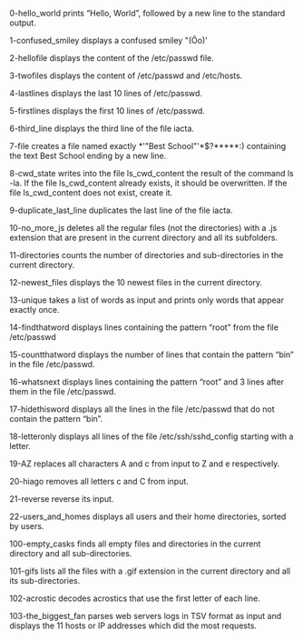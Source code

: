 0-hello_world prints “Hello, World”, followed by a new line to the standard output.

1-confused_smiley displays a confused smiley "(Ôo)'

2-hellofile displays the content of the /etc/passwd file.

3-twofiles displays the content of /etc/passwd and /etc/hosts.

4-lastlines displays the last 10 lines of /etc/passwd.

5-firstlines displays the first 10 lines of /etc/passwd.

6-third_line displays the third line of the file iacta.

7-file creates a file named exactly *\'"Best School"'\*$?*****:) containing the text Best School ending by a new line.

8-cwd_state writes into the file ls_cwd_content the result of the command ls -la. If the file ls_cwd_content already exists, it should be overwritten. If the file ls_cwd_content does not exist, create it.

9-duplicate_last_line duplicates the last line of the file iacta.

10-no_more_js deletes all the regular files (not the directories) with a .js extension that are present in the current directory and all its subfolders.

11-directories counts the number of directories and sub-directories in the current directory.

12-newest_files displays the 10 newest files in the current directory.

13-unique takes a list of words as input and prints only words that appear exactly once.

14-findthatword displays lines containing the pattern “root” from the file /etc/passwd

15-countthatword displays the number of lines that contain the pattern “bin” in the file /etc/passwd.

16-whatsnext displays lines containing the pattern “root” and 3 lines after them in the file /etc/passwd.

17-hidethisword displays all the lines in the file /etc/passwd that do not contain the pattern “bin”.

18-letteronly displays all lines of the file /etc/ssh/sshd_config starting with a letter.

19-AZ replaces all characters A and c from input to Z and e respectively.

20-hiago removes all letters c and C from input.

21-reverse reverse its input.

22-users_and_homes displays all users and their home directories, sorted by users.

100-empty_casks finds all empty files and directories in the current directory and all sub-directories.

101-gifs lists all the files with a .gif extension in the current directory and all its sub-directories.

102-acrostic decodes acrostics that use the first letter of each line.

103-the_biggest_fan parses web servers logs in TSV format as input and displays the 11 hosts or IP addresses which did the most requests.
